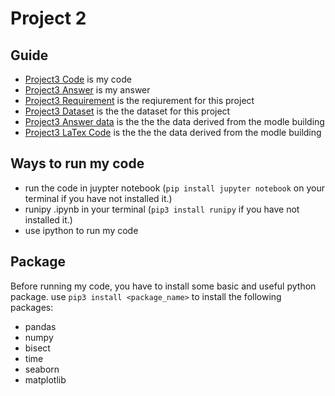 # Project 2
 
## Guide
  - [Project3 Code](https://github.com/QijunYang1/Fintech-545/blob/main/week03/project3.ipynb) is my code
  - [Project3 Answer](https://github.com/QijunYang1/Fintech-545/blob/main/week03/week3.pdf) is my answer
  - [Project3 Requirement](https://github.com/QijunYang1/Fintech-545/blob/main/week03/Project%20Week03.pdf) is the reqiurement for this project
  - [Project3 Dataset](https://github.com/QijunYang1/Fintech-545/blob/main/week03/DailyReturn.csv) is the the dataset for this project
  - [Project3 Answer data](https://github.com/QijunYang1/Fintech-545/blob/main/week03/Data.xlsx) is the the the data derived from the modle building
  - [Project3 LaTex Code](https://github.com/QijunYang1/Fintech-545/blob/main/week03/week3.tex) is the the the data derived from the modle building
 ## Ways to run my code
  - run the code in juypter notebook (`pip install jupyter notebook` on your terminal if you have not installed it.)
  - runipy .ipynb in your terminal (`pip3 install runipy` if you have not installed it.)
  - use ipython to run my code
  
## Package
  Before running my code, you have to install some basic and useful python package. 
  use `pip3 install <package_name>` to install the following packages:
  - pandas
  - numpy
  - bisect
  - time
  - seaborn
  - matplotlib
 
